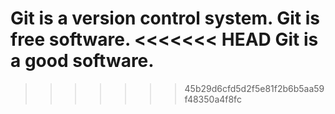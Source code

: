 Git is a version control system.
Git is free software.
<<<<<<< HEAD
Git is a good software.
=======
>>>>>>> 45b29d6cfd5d2f5e81f2b6b5aa59f48350a4f8fc
